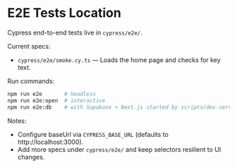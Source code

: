 # E2E Tests Location

Cypress end-to-end tests live in `cypress/e2e/`.

Current specs:

- `cypress/e2e/smoke.cy.ts` — Loads the home page and checks for key text.

Run commands:

```bash
npm run e2e       # headless
npm run e2e:open  # interactive
npm run e2e:db    # with Supabase + Next.js started by scripts/dev-server.sh
```

Notes:

- Configure baseUrl via `CYPRESS_BASE_URL` (defaults to http://localhost:3000).
- Add more specs under `cypress/e2e/` and keep selectors resilient to UI changes.
